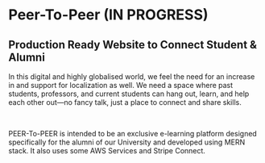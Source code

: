 # Peer-To-Peer (IN PROGRESS)

## Production Ready Website to Connect Student & Alumni

In this digital and highly globalised world, we feel the need for an increase in and support for localization as well. We need a space where past students, professors, and current students can hang out, learn, and help each other out—no fancy talk, just a place to connect and share skills.

<br>

PEER-To-PEER is intended to be an exclusive e-learning platform designed specifically for the alumni of our University and developed using MERN stack. It also uses some AWS Services and Stripe Connect.
